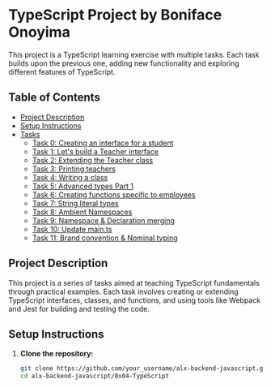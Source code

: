 # TypeScript Project by Boniface Onoyima

This project is a TypeScript learning exercise with multiple tasks. Each task builds upon the previous one, adding new functionality and exploring different features of TypeScript.

## Table of Contents
- [Project Description](#project-description)
- [Setup Instructions](#setup-instructions)
- [Tasks](#tasks)
  - [Task 0: Creating an interface for a student](#task-0-creating-an-interface-for-a-student)
  - [Task 1: Let's build a Teacher interface](#task-1-lets-build-a-teacher-interface)
  - [Task 2: Extending the Teacher class](#task-2-extending-the-teacher-class)
  - [Task 3: Printing teachers](#task-3-printing-teachers)
  - [Task 4: Writing a class](#task-4-writing-a-class)
  - [Task 5: Advanced types Part 1](#task-5-advanced-types-part-1)
  - [Task 6: Creating functions specific to employees](#task-6-creating-functions-specific-to-employees)
  - [Task 7: String literal types](#task-7-string-literal-types)
  - [Task 8: Ambient Namespaces](#task-8-ambient-namespaces)
  - [Task 9: Namespace & Declaration merging](#task-9-namespace--declaration-merging)
  - [Task 10: Update main.ts](#task-10-update-maints)
  - [Task 11: Brand convention & Nominal typing](#task-11-brand-convention--nominal-typing)

## Project Description

This project is a series of tasks aimed at teaching TypeScript fundamentals through practical examples. Each task involves creating or extending TypeScript interfaces, classes, and functions, and using tools like Webpack and Jest for building and testing the code.

## Setup Instructions

1. **Clone the repository:**
   ```bash
   git clone https://github.com/your_username/alx-backend-javascript.git
   cd alx-backend-javascript/0x04-TypeScript

